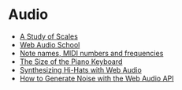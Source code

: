 # Audio

* [A Study of Scales][1]
* [Web Audio School][2]
* [Note names, MIDI numbers and frequencies][3]
* [The Size of the Piano Keyboard][4]
* [Synthesizing Hi-Hats with Web Audio][5]
* [How to Generate Noise with the Web Audio API][6]

[1]: https://ianring.com/musictheory/scales/
[2]: https://github.com/mmckegg/web-audio-school
[3]: http://www.phys.unsw.edu.au/jw/notes.html
[4]: http://www.quadibloc.com/other/cnv05.htm
[5]: http://joesul.li/van/synthesizing-hi-hats/
[6]: https://noisehack.com/generate-noise-web-audio-api/
